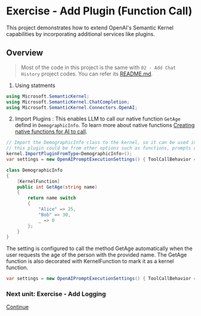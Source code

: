 ﻿# Exercise - Add Plugin (Function Call)

This project demonstrates how to extend OpenAI's Semantic Kernel capabilities by incorporating additional services like plugins.

## Overview

>Most of the code in this project is the same with `02 - Add Chat History` project codes. You can refer its [README.md](../02%20-%20Add%20Chat%20History/README.md).

1. Using statments

```csharp
using Microsoft.SemanticKernel;
using Microsoft.SemanticKernel.ChatCompletion;
using Microsoft.SemanticKernel.Connectors.OpenAI;
```

2. Import Plugins :  This enables LLM to call our native function `GetAge` defind in `DemographicInfo`. To learn more about native functions [Creating native functions for AI to call](https://learn.microsoft.com/en-us/semantic-kernel/agents/plugins/using-the-kernelfunction-decorator?tabs=Csharp).

```csharp
// Import the DemographicInfo class to the kernel, so it can be used in the chat completion service.
// this plugin could be from other options such as functions, prompts directory, etc.
kernel.ImportPluginFromType<DemographicInfo>();
var settings = new OpenAIPromptExecutionSettings() { ToolCallBehavior = ToolCallBehavior.AutoInvokeKernelFunctions };// Set the settings for the chat completion service.

class DemographicInfo
{
    [KernelFunction]
    public int GetAge(string name)
    {
        return name switch
        {
            "Alice" => 25,
            "Bob" => 30,
            _ => 0
        };
    }
}

```

The setting is configured to call the method GetAge automatically when the user requests the age of the person with the provided name. The GetAge function is also decorated with KernelFunction to mark it as a kernel function.

```csharp
var settings = new OpenAIPromptExecutionSettings() { ToolCallBehavior = ToolCallBehavior.AutoInvokeKernelFunctions }
```

### Next unit: Exercise - Add Logging

[Continue](./04%20Add%20Logging.md)
